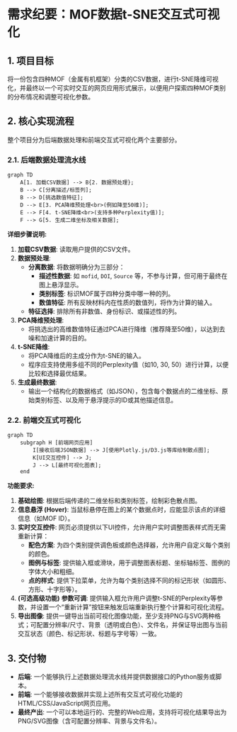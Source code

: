 # 需求纪要：MOF数据t-SNE交互式可视化

## 1. 项目目标

将一份包含四种MOF（金属有机框架）分类的CSV数据，进行t-SNE降维可视化，并最终以一个可实时交互的网页应用形式展示，以便用户探索四种MOF类别的分布情况和调整可视化参数。

## 2. 核心实现流程

整个项目分为后端数据处理和前端交互式可视化两个主要部分。

### 2.1. 后端数据处理流水线

```mermaid
graph TD
    A[1. 加载CSV数据] --> B{2. 数据预处理};
    B --> C[分离描述/标签列];
    B --> D[挑选数值特征];
    D --> E[3. PCA降维预处理<br>(例如降至50维)];
    E --> F[4. t-SNE降维<br>(支持多种Perplexity值)];
    F --> G[5. 生成二维坐标及相关数据];
```

**详细步骤说明:**

1.  **加载CSV数据**: 读取用户提供的CSV文件。
2.  **数据预处理**:
    *   **分离数据**: 将数据明确分为三部分：
        *   **描述性数据**: 如 `mofid`, `DOI`, `Source` 等，不参与计算，但可用于最终在图上悬浮显示。
        *   **类别标签**: 标识MOF属于四种分类中哪一种的列。
        *   **数值特征**: 所有反映材料内在性质的数值列，将作为计算的输入。
    *   **特征选择**: 排除所有非数值、身份标识、或描述性的列。
3.  **PCA降维预处理**: 
    *   将挑选出的高维数值特征通过PCA进行降维（推荐降至50维），以达到去噪和加速计算的目的。
4.  **t-SNE降维**:
    *   将PCA降维后的主成分作为t-SNE的输入。
    *   程序应支持使用多组不同的Perplexity值（如10, 30, 50）进行计算，以便比较和选择最优结果。
5.  **生成最终数据**: 
    *   输出一个结构化的数据格式（如JSON），包含每个数据点的二维坐标、原始类别标签、以及用于悬浮提示的ID或其他描述信息。

### 2.2. 前端交互式可视化

```mermaid
graph TD
    subgraph H [前端网页应用]
        I[接收后端JSON数据] --> J[使用Plotly.js/D3.js等库绘制散点图];
        K[UI交互控件] --> J;
        J --> L[最终可视化图表];
    end
```

**功能要求:**

1.  **基础绘图**: 根据后端传递的二维坐标和类别标签，绘制彩色散点图。
2.  **信息悬浮 (Hover)**: 当鼠标悬停在图上的某个数据点时，应能显示该点的详细信息（如MOF ID）。
3.  **实时交互控件**: 网页必须提供以下UI控件，允许用户实时调整图表样式而无需重新计算：
    *   **配色方案**: 为四个类别提供调色板或颜色选择器，允许用户自定义每个类别的颜色。
    *   **图例与标签**: 提供输入框或滑块，用于调整图表标题、坐标轴标签、图例的字体大小和粗细。
    *   **点的样式**: 提供下拉菜单，允许为每个类别选择不同的标记形状（如圆形、方形、十字形等）。
4.  **(可选高级功能)** **参数可调**: 提供输入框允许用户调整t-SNE的Perplexity等参数，并设置一个“重新计算”按钮来触发后端重新执行整个计算和可视化流程。
5.  **导出图像**: 提供一键导出当前可视化图像功能，至少支持PNG与SVG两种格式；可配置分辨率/尺寸、背景（透明或白色）、文件名，并保证导出图与当前交互状态（颜色、标记形状、标题与字号等）一致。

## 3. 交付物

- **后端**: 一个能够执行上述数据处理流水线并提供数据接口的Python服务或脚本。
- **前端**: 一个能够接收数据并实现上述所有交互式可视化功能的HTML/CSS/JavaScript网页应用。
- **最终产出**: 一个可以本地运行的、完整的Web应用，支持将可视化结果导出为PNG/SVG图像（含可配置分辨率、背景与文件名）。
